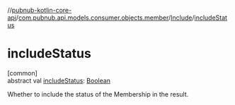 //[pubnub-kotlin-core-api](../../../index.md)/[com.pubnub.api.models.consumer.objects.member](../index.md)/[Include](index.md)/[includeStatus](include-status.md)

# includeStatus

[common]\
abstract val [includeStatus](include-status.md): [Boolean](https://kotlinlang.org/api/latest/jvm/stdlib/kotlin/-boolean/index.html)

Whether to include the status of the Membership in the result.
